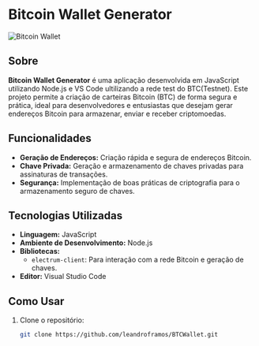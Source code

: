 # Bitcoin Wallet Generator

![Bitcoin Wallet](https://img.shields.io/badge/Bitcoin-Wallet-orange?style=for-the-badge&logo=bitcoin&logoColor=white)

## Sobre

**Bitcoin Wallet Generator** é uma aplicação desenvolvida em JavaScript utilizando Node.js e VS Code ultilizando a rede test do BTC(Testnet). Este projeto permite a criação de carteiras Bitcoin (BTC) de forma segura e prática, ideal para desenvolvedores e entusiastas que desejam gerar endereços Bitcoin para armazenar, enviar e receber criptomoedas.

## Funcionalidades

- **Geração de Endereços:** Criação rápida e segura de endereços Bitcoin.
- **Chave Privada:** Geração e armazenamento de chaves privadas para assinaturas de transações.
- **Segurança:** Implementação de boas práticas de criptografia para o armazenamento seguro de chaves.

## Tecnologias Utilizadas

- **Linguagem:** JavaScript
- **Ambiente de Desenvolvimento:** Node.js
- **Bibliotecas:** 
  - `electrum-client`: Para interação com a rede Bitcoin e geração de chaves.
- **Editor:** Visual Studio Code

## Como Usar

1. Clone o repositório:

   ```bash
   git clone https://github.com/leandroframos/BTCWallet.git
